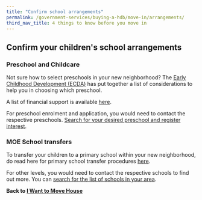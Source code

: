 ```yaml
---
title: "Confirm school arrangements"
permalink: /government-services/buying-a-hdb/move-in/arrangements/
third_nav_title: 4 things to know before you move in  
---
```


## Confirm your children's school arrangements

### Preschool and Childcare

Not sure how to select preschools in your new neighborhood? The <a href="https://www.ecda.gov.sg/Parents/Pages/Parents-Overview-of-PSE.aspx#SelectingaKindergarten" target="_blank">Early Childhood Development (ECDA)</a> has put together a list of considerations to help you in choosing which preschool.   

A list of financial support is available <a href="https://www.ecda.gov.sg/Pages/Subsidies-and-Financial-Assistance.aspx" target="_blank">here</a>.

For preschool enrolment and application, you would need to contact the respective preschools. <a href="https://cms.ecda.gov.sg/prweb/IAC/zGwoaxwY6Bz0rcpuMWgTMg%5B%5B*/!STANDARD" target="_blank">Search for your desired preschool and register interest</a>.


### MOE School transfers

To transfer your children to a primary school within your new neighborhood,  do read here for primary school transfer procedures <a href="https://beta.moe.gov.sg/primary/transfers/" target="_blank">here</a>.


For other levels, you would need to contact the respective schools to find out more. You can <a href="https://beta.moe.gov.sg/schoolfinder/" target="_blank">search for the list of schools in your area</a>.



**Back to [I Want to Move House](/government-services/move-house/overview)**
